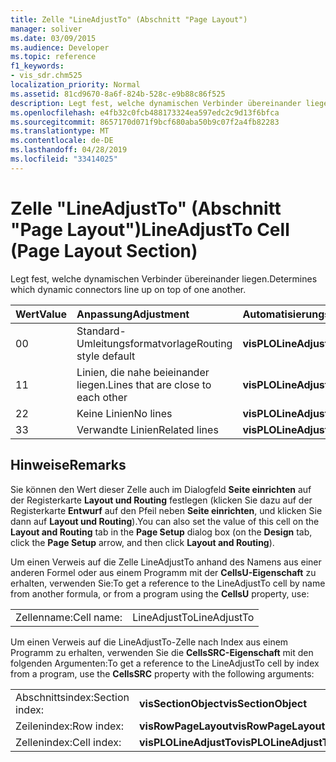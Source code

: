 ```yaml
---
title: Zelle "LineAdjustTo" (Abschnitt "Page Layout")
manager: soliver
ms.date: 03/09/2015
ms.audience: Developer
ms.topic: reference
f1_keywords:
- vis_sdr.chm525
localization_priority: Normal
ms.assetid: 81cd9670-8a6f-824b-528c-e9b88c86f525
description: Legt fest, welche dynamischen Verbinder übereinander liegen.
ms.openlocfilehash: e4fb32c0fcb488173324ea597edc2c9d13f6bfca
ms.sourcegitcommit: 8657170d071f9bcf680aba50b9c07f2a4fb82283
ms.translationtype: MT
ms.contentlocale: de-DE
ms.lasthandoff: 04/28/2019
ms.locfileid: "33414025"
---
```

# <a name="lineadjustto-cell-page-layout-section"></a><span data-ttu-id="7423e-103">Zelle "LineAdjustTo" (Abschnitt "Page Layout")</span><span class="sxs-lookup"><span data-stu-id="7423e-103">LineAdjustTo Cell (Page Layout Section)</span></span>

<span data-ttu-id="7423e-104">Legt fest, welche dynamischen Verbinder übereinander liegen.</span><span class="sxs-lookup"><span data-stu-id="7423e-104">Determines which dynamic connectors line up on top of one another.</span></span>
  
|<span data-ttu-id="7423e-105">**Wert**</span><span class="sxs-lookup"><span data-stu-id="7423e-105">**Value**</span></span>|<span data-ttu-id="7423e-106">**Anpassung**</span><span class="sxs-lookup"><span data-stu-id="7423e-106">**Adjustment**</span></span>|<span data-ttu-id="7423e-107">**Automatisierungskonstante**</span><span class="sxs-lookup"><span data-stu-id="7423e-107">**Automation constant**</span></span>|
|:-----|:-----|:-----|
|<span data-ttu-id="7423e-108">0</span><span class="sxs-lookup"><span data-stu-id="7423e-108">0</span></span>  <br/> |<span data-ttu-id="7423e-109">Standard-Umleitungsformatvorlage</span><span class="sxs-lookup"><span data-stu-id="7423e-109">Routing style default</span></span>  <br/> |<span data-ttu-id="7423e-110">**visPLOLineAdjustToDefault**</span><span class="sxs-lookup"><span data-stu-id="7423e-110">**visPLOLineAdjustToDefault**</span></span> <br/> |
|<span data-ttu-id="7423e-111">1</span><span class="sxs-lookup"><span data-stu-id="7423e-111">1</span></span>  <br/> |<span data-ttu-id="7423e-112">Linien, die nahe beieinander liegen.</span><span class="sxs-lookup"><span data-stu-id="7423e-112">Lines that are close to each other</span></span>  <br/> |<span data-ttu-id="7423e-113">**visPLOLineAdjustToAll**</span><span class="sxs-lookup"><span data-stu-id="7423e-113">**visPLOLineAdjustToAll**</span></span> <br/> |
|<span data-ttu-id="7423e-114">2</span><span class="sxs-lookup"><span data-stu-id="7423e-114">2</span></span>  <br/> |<span data-ttu-id="7423e-115">Keine Linien</span><span class="sxs-lookup"><span data-stu-id="7423e-115">No lines</span></span>  <br/> |<span data-ttu-id="7423e-116">**visPLOLineAdjustToNone**</span><span class="sxs-lookup"><span data-stu-id="7423e-116">**visPLOLineAdjustToNone**</span></span> <br/> |
|<span data-ttu-id="7423e-117">3</span><span class="sxs-lookup"><span data-stu-id="7423e-117">3</span></span>  <br/> |<span data-ttu-id="7423e-118">Verwandte Linien</span><span class="sxs-lookup"><span data-stu-id="7423e-118">Related lines</span></span>  <br/> |<span data-ttu-id="7423e-119">**visPLOLineAdjustToRelated**</span><span class="sxs-lookup"><span data-stu-id="7423e-119">**visPLOLineAdjustToRelated**</span></span> <br/> |
   
## <a name="remarks"></a><span data-ttu-id="7423e-120">Hinweise</span><span class="sxs-lookup"><span data-stu-id="7423e-120">Remarks</span></span>

<span data-ttu-id="7423e-121">Sie können den Wert dieser Zelle auch im Dialogfeld **Seite einrichten** auf der Registerkarte **Layout und Routing** festlegen (klicken Sie dazu auf der Registerkarte **Entwurf** auf den Pfeil neben **Seite einrichten**, und klicken Sie dann auf **Layout und Routing**).</span><span class="sxs-lookup"><span data-stu-id="7423e-121">You can also set the value of this cell on the **Layout and Routing** tab in the **Page Setup** dialog box (on the **Design** tab, click the **Page Setup** arrow, and then click **Layout and Routing**).</span></span>
  
<span data-ttu-id="7423e-122">Um einen Verweis auf die Zelle LineAdjustTo anhand des Namens aus einer anderen Formel oder aus einem Programm mit der **CellsU-Eigenschaft** zu erhalten, verwenden Sie:</span><span class="sxs-lookup"><span data-stu-id="7423e-122">To get a reference to the LineAdjustTo cell by name from another formula, or from a program using the **CellsU** property, use:</span></span> 
  
|||
|:-----|:-----|
|<span data-ttu-id="7423e-123">Zellenname:</span><span class="sxs-lookup"><span data-stu-id="7423e-123">Cell name:</span></span>  <br/> |<span data-ttu-id="7423e-124">LineAdjustTo</span><span class="sxs-lookup"><span data-stu-id="7423e-124">LineAdjustTo</span></span>  <br/> |
   
<span data-ttu-id="7423e-125">Um einen Verweis auf die LineAdjustTo-Zelle nach Index aus einem Programm zu erhalten, verwenden Sie die **CellsSRC-Eigenschaft** mit den folgenden Argumenten:</span><span class="sxs-lookup"><span data-stu-id="7423e-125">To get a reference to the LineAdjustTo cell by index from a program, use the **CellsSRC** property with the following arguments:</span></span> 
  
|||
|:-----|:-----|
|<span data-ttu-id="7423e-126">Abschnittsindex:</span><span class="sxs-lookup"><span data-stu-id="7423e-126">Section index:</span></span>  <br/> |<span data-ttu-id="7423e-127">**visSectionObject**</span><span class="sxs-lookup"><span data-stu-id="7423e-127">**visSectionObject**</span></span> <br/> |
|<span data-ttu-id="7423e-128">Zeilenindex:</span><span class="sxs-lookup"><span data-stu-id="7423e-128">Row index:</span></span>  <br/> |<span data-ttu-id="7423e-129">**visRowPageLayout**</span><span class="sxs-lookup"><span data-stu-id="7423e-129">**visRowPageLayout**</span></span> <br/> |
|<span data-ttu-id="7423e-130">Zellenindex:</span><span class="sxs-lookup"><span data-stu-id="7423e-130">Cell index:</span></span>  <br/> |<span data-ttu-id="7423e-131">**visPLOLineAdjustTo**</span><span class="sxs-lookup"><span data-stu-id="7423e-131">**visPLOLineAdjustTo**</span></span> <br/> |
   

